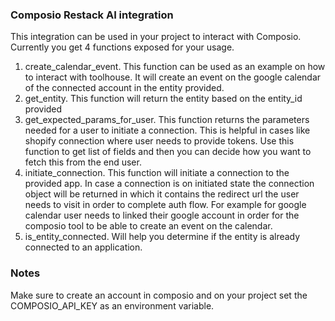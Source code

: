 ### Composio Restack AI integration

This integration can be used in your project to interact with Composio.
Currently you get 4 functions exposed for your usage.

1. create_calendar_event. This function can be used as an example on how to interact with toolhouse. It will create an event on the google calendar of the connected account in the entity provided.
2. get_entity. This function will return the entity based on the entity_id provided
3. get_expected_params_for_user. This function returns the parameters needed for a user to initiate a connection. This is helpful in cases like shopify connection where user needs to provide tokens. Use this function to get list of fields and then you can decide how you want to fetch this from the end user.
4. initiate_connection. This function will initiate a connection to the provided app. In case a connection is on initiated state the connection object will be returned in which it contains the redirect url the user needs to visit in order to complete auth flow. For example for google calendar user needs to linked their google account in order for the composio tool to be able to create an event on the calendar.
5. is_entity_connected. Will help you determine if the entity is already connected to an application.

### Notes

Make sure to create an account in composio and on your project set the COMPOSIO_API_KEY as an environment variable.
